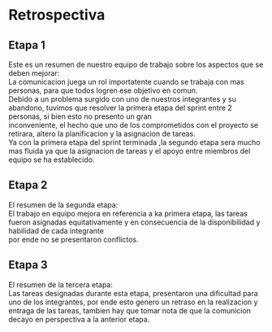 # Retrospectiva

## Etapa 1

Este es un resumen de nuestro equipo de trabajo sobre los aspectos que se deben mejorar:  
La comunicacion juega un rol importatente cuando se trabaja con mas personas, para que todos logren ese objetivo en comun.  
Debido a un problema surgido con uno de nuestros integrantes y su abandono, tuvimos que resolver la primera etapa del sprint entre 2 personas, si bien esto no presento un gran  
inconveniente, el hecho que uno de los comprometidos con el proyecto se retirara, altero la planificacion y la asignacion de tareas.  
Ya con la primera etapa del sprint terminada ,la segundo etapa sera mucho mas fluida ya que la asignacion de tareas y el apoyo entre miembros del equipo se ha establecido.

## Etapa 2  

El resumen de la segunda etapa:  
El trabajo en equipo mejora en referencia a ka primera etapa, las tareas fueron asignadas equitativamente y en consecuencia de la disponibilidad y habilidad de cada integrante  
por ende no se presentaron conflictos.  

## Etapa 3  

El resumen de la tercera etapa:  
Las tareas designadas durante esta etapa, presentaron una dificultad para uno de los integrantes, por ende esto genero un retraso en la realizacion y entraga de las tareas, tambien hay que tomar nota de que la comunicion decayo en perspectiva a la anterior etapa.
